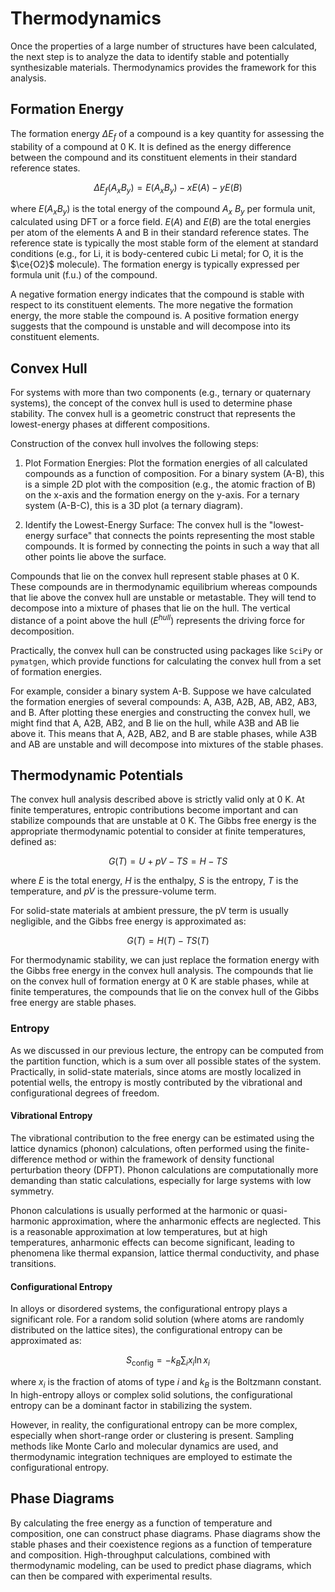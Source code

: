 # Thermodynamics
Once the properties of a large number of structures have been calculated, the next step is to analyze the data to identify stable and potentially synthesizable materials. Thermodynamics provides the framework for this analysis.

## Formation Energy
The formation energy $\Delta E_f$ of a compound is a key quantity for assessing the stability of a compound at 0 K. It is defined as the energy difference between the compound and its constituent elements in their standard reference states.

$$
\Delta E_f(A_x B_y) = E(A_x B_y) - xE(A) - yE(B)
$$

where $E(A_x B_y)$ is the total energy of the compound $A_x$ $B_y$ per formula unit, calculated using DFT or a force field. $E(A)$ and $E(B)$ are the total energies per atom of the elements A and B in their standard reference states. The reference state is typically the most stable form of the element at standard conditions (e.g., for Li, it is body-centered cubic Li metal; for O, it is the $\ce{O2}$ molecule). The formation energy is typically expressed per formula unit (f.u.) of the compound.

A negative formation energy indicates that the compound is stable with respect to its constituent elements. The more negative the formation energy, the more stable the compound is. A positive formation energy suggests that the compound is unstable and will decompose into its constituent elements.

## Convex Hull
For systems with more than two components (e.g., ternary or quaternary systems), the concept of the convex hull is used to determine phase stability. The convex hull is a geometric construct that represents the lowest-energy phases at different compositions.

Construction of the convex hull involves the following steps:
1. Plot Formation Energies: Plot the formation energies of all calculated compounds as a function of composition. For a binary system (A-B), this is a simple 2D plot with the composition (e.g., the atomic fraction of B) on the x-axis and the formation energy on the y-axis. For a ternary system (A-B-C), this is a 3D plot (a ternary diagram).

2. Identify the Lowest-Energy Surface: The convex hull is the "lowest-energy surface" that connects the points representing the most stable compounds. It is formed by connecting the points in such a way that all other points lie above the surface.

Compounds that lie on the convex hull represent stable phases at 0 K. These compounds are in thermodynamic equilibrium whereas compounds that lie above the convex hull are unstable or metastable. They will tend to decompose into a mixture of phases that lie on the hull. The vertical distance of a point above the hull ($E^{hull}$) represents the driving force for decomposition.

Practically, the convex hull can be constructed using packages like `SciPy` or `pymatgen`, which provide functions for calculating the convex hull from a set of formation energies.

For example, consider a binary system A-B. Suppose we have calculated the formation energies of several compounds: A, A3B, A2B, AB, AB2, AB3, and B. After plotting these energies and constructing the convex hull, we might find that A, A2B, AB2, and B lie on the hull, while A3B and AB lie above it. This means that A, A2B, AB2, and B are stable phases, while A3B and AB are unstable and will decompose into mixtures of the stable phases.

## Thermodynamic Potentials
The convex hull analysis described above is strictly valid only at 0 K. At finite temperatures, entropic contributions become important and can stabilize compounds that are unstable at 0 K. The Gibbs free energy is the appropriate thermodynamic potential to consider at finite temperatures, defined as:

$$
G(T) = U + pV - TS = H - TS
$$

where $E$ is the total energy, $H$ is the enthalpy, $S$ is the entropy, $T$ is the temperature, and $pV$ is the pressure-volume term.

For solid-state materials at ambient pressure, the pV term is usually negligible, and the Gibbs free energy is approximated as:

$$
G(T) = H(T) - TS(T)
$$

For thermodynamic stability, we can just replace the formation energy with the Gibbs free energy in the convex hull analysis. The compounds that lie on the convex hull of formation energy at 0 K are stable phases, while at finite temperatures, the compounds that lie on the convex hull of the Gibbs free energy are stable phases.

### Entropy
As we discussed in our previous lecture, the entropy can be computed from the partition function, which is a sum over all possible states of the system. Practically, in solid-state materials, since atoms are mostly localized in potential wells, the entropy is mostly contributed by the vibrational and configurational degrees of freedom.

#### Vibrational Entropy
The vibrational contribution to the free energy can be estimated using the lattice dynamics (phonon) calculations, often performed using the finite-difference method or within the framework of density functional perturbation theory (DFPT). Phonon calculations are computationally more demanding than static calculations, especially for large systems with low symmetry.

Phonon calculations is usually performed at the harmonic or quasi-harmonic approximation, where the anharmonic effects are neglected. This is a reasonable approximation at low temperatures, but at high temperatures, anharmonic effects can become significant, leading to phenomena like thermal expansion, lattice thermal conductivity, and phase transitions.

#### Configurational Entropy
In alloys or disordered systems, the configurational entropy plays a significant role. For a random solid solution (where atoms are randomly distributed on the lattice sites), the configurational entropy can be approximated as:

$$
S_{\text{config}} = -k_B \sum_i x_i \ln x_i
$$

where $x_i$ is the fraction of atoms of type $i$ and $k_B$ is the Boltzmann constant. In high-entropy alloys or complex solid solutions, the configurational entropy can be a dominant factor in stabilizing the system.

However, in reality, the configurational entropy can be more complex, especially when short-range order or clustering is present. Sampling methods like  Monte Carlo and molecular dynamics are used, and thermodynamic integration techniques are employed to estimate the configurational entropy.

## Phase Diagrams
By calculating the free energy as a function of temperature and composition, one can construct phase diagrams. Phase diagrams show the stable phases and their coexistence regions as a function of temperature and composition. High-throughput calculations, combined with thermodynamic modeling, can be used to predict phase diagrams, which can then be compared with experimental results.

